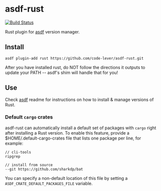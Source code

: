 # asdf-rust

[![Build Status](https://travis-ci.org/code-lever/asdf-rust.svg?branch=master)](https://travis-ci.org/code-lever/asdf-rust)

Rust plugin for [asdf](https://github.com/asdf-vm/asdf) version manager.

## Install

```
asdf plugin-add rust https://github.com/code-lever/asdf-rust.git
```

After you have installed rust, do NOT follow the directions it outputs to update your PATH
 -- asdf's shim will handle that for you!

## Use

Check [asdf](https://github.com/asdf-vm/asdf) readme for instructions on how to install & manage versions of Rust.

### Default `cargo` crates

asdf-rust can automatically install a default set of packages with `cargo` right after installing a Rust version.
To enable this feature, provide a \$HOME/.default-cargo-crates file that lists one package per line, for example:

```
// cli-tools
ripgrep

// install from source
--git https://github.com/sharkdp/bat
```

You can specify a non-default location of this file by setting a `ASDF_CRATE_DEFAULT_PACKAGES_FILE` variable.
